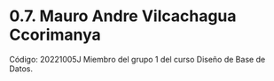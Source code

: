 # 0.7. Mauro Andre Vilcachagua Ccorimanya

Código: 20221005J Miembro del grupo 1 del curso Diseño de Base de Datos.
